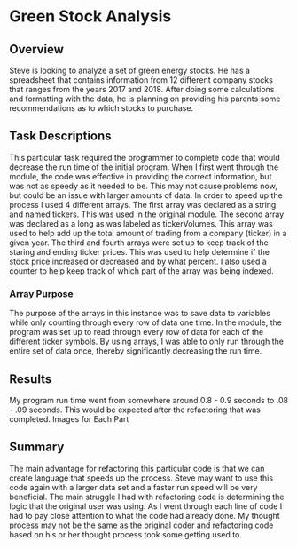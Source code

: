 # Green Stock Analysis
## Overview
Steve is looking to analyze a set of green energy stocks.  He has a spreadsheet that contains information from 12 different company stocks that ranges from the years 2017 and 2018.  After doing some calculations and formatting with the data, he is planning on providing his parents some recommendations as to which stocks to purchase.
## Task Descriptions
This particular task required the programmer to complete code that would decrease the run time of the initial program.  When I first went through the module, the code was effective in providing the correct information, but was not as speedy as it needed to be.  This may not cause problems now, but could be an issue with larger amounts of data.  In order to speed up the process I used 4 different arrays.  The first array was declared as a string and named tickers.  This was used in the original module.  The second array was declared as a long as was labeled as tickerVolumes.  This array was used to help add up the total amount of trading from a company (ticker) in a given year.  The third and fourth arrays were set up to keep track of the staring and ending ticker prices.  This was used to help determine if the stock price increased or decreased and by what percent.  I also used a counter to help keep track of which part of the array was being indexed.
### Array Purpose
The purpose of the arrays in this instance was to save data to variables while only counting through every row of data one time.  In the module, the program was set up to read through every row of data for each of the different ticker symbols.  By using arrays, I was able to only run through the entire set of data once, thereby significantly decreasing the run time.   
## Results
My program run time went from somewhere around 0.8 - 0.9 seconds to .08 - .09 seconds.  This would be expected after the refactoring that was completed.
Images for Each Part 

## Summary
The main advantage for refactoring this particular code is that we can create language that speeds up the process.  Steve may want to use this code again with a larger data set and a faster run speed will be very beneficial.  The main struggle I had with refactoring code is determining the logic that the original user was using.  As I went through each line of code I had to pay close attention to what the code had already done.  My thought process may not be the same as the original coder and refactoring code based on his or her thought process took some getting used to.
